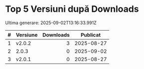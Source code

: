 # Top 5 Versiuni după Downloads

Ultima generare: 2025-09-02T13:16:33.991Z

| # | Versiune | Downloads | Publicat |
| - | - | -: | - |
| 1 | v2.0.2 | 3 | 2025-08-27 |
| 2 | 2.0.3 | 0 | 2025-09-02 |
| 3 | v2.0.1 | 0 | 2025-08-27 |

